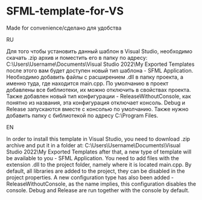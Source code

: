 # SFML-template-for-VS
Made for convenience/сделано для удобства

RU

Для того чтобы установить данный шаблон в Visual Studio, необходимо скачать .zip архив и поместить его в папку по адресу: C:\Users\Username\Documents\Visual Studio 2022\My Exported Templates после этого вам будет доступен новый тип шаблона - SFML Application. Необходимо добавить файлы с расширением .dll в папку проекта, а именно туда, где находится main.cpp. По умолчанию в проект добавлены все библиотеки, их можно отключить в свойствах проекта. Также добавлен новый тип конфигурации - ReleaseWithoutConsole, как понятно из названия, эта конфигурация отключает консоль. Debug и Release запускаются вместе с консолью по умолчанию. Также нужно добавить папку с библиотекой по адресу C:\Program Files.

EN

In order to install this template in Visual Studio, you need to download .zip archive and put it in a folder at: C:\Users\Username\Documents\Visual Studio 2022\My Exported Templates after that, a new type of template will be available to you - SFML Application. You need to add files with the extension .dll to the project folder, namely where it is located main.cpp. By default, all libraries are added to the project, they can be disabled in the project properties. A new configuration type has also been added - ReleaseWithoutConsole, as the name implies, this configuration disables the console. Debug and Release are run together with the console by default. 

